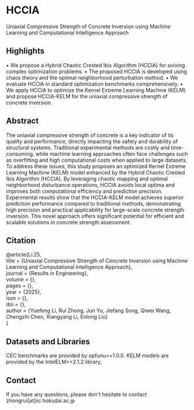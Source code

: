 # HCCIA
Uniaxial Compressive Strength of Concrete Inversion using Machine Learning and Computational Intelligence Approach

## Highlights  
• We propose a Hybrid Chaotic Crested Ibis Algorithm (HCCIA) for solving complex optimization problems.
• The proposed HCCIA is developed using chaos theory and the optimal neighborhood perturbation method.
• We evaluate HCCIA in standard optimization benchmarks comprehensively.
• We apply HCCIA to optimize the Kernel Extreme Learning Machine (KELM) and propose HCCIA-KELM for the uniaxial compressive strength of concrete inversion.

## Abstract
The uniaxial compressive strength of concrete is a key indicator of its quality and performance, directly impacting the safety and durability of structural systems. Traditional experimental methods are costly and time-consuming, while machine learning approaches often face challenges such as overfitting and high computational costs when applied to large datasets. To address these issues, this study proposes an optimized Kernel Extreme Learning Machine (KELM) model enhanced by the Hybrid Chaotic Crested Ibis Algorithm (HCCIA). By leveraging chaotic mapping and optimal neighborhood disturbance operations, HCCIA avoids local optima and improves both computational efficiency and prediction precision. Experimental results show that the HCCIA-KELM model achieves superior prediction performance compared to traditional methods, demonstrating high precision and practical applicability for large-scale concrete strength inversion. This novel approach offers significant potential for efficient and scalable solutions in concrete strength assessment.

## Citation
@article{Li:25,  
title = {Uniaxial Compressive Strength of Concrete Inversion using Machine Learning and Computational Intelligence Approach},  
journal = {Results in Engineering},  
volume = {},  
pages = {},  
year = {2025},  
issn = {},  
doi = {},  
author = {Yuefeng Li, Rui Zhong, Jun Yu, Jiefang Song, Qiwei Wang, Chengzhi Chen, Xiangyang Li, Enlong Liu}  
}

## Datasets and Libraries
CEC benchmarks are provided by opfunu==1.0.0. KELM models are provided by the IntelELM==2.1.2 library, 


## Contact
If you have any questions, please don't hesitate to contact zhongrui[at]iic.hokudai.ac.jp

